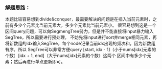 ### 解题思路：
本题比较容易想到divide&conquer，最需要解决的问题是在插入当前元素时，之前有多少个元素比当前元素大，多少个元素比当前元素小。
很容易想到这是一个区间query问题，可以向SegmengTree努力，但是并不能直接将input暴力输入SegTree，所以需要进行预处理，
不妨先将input进行sort并merge相同元素，再将新数组的idx输入SegTree，每个node记录当前idx出现的频次和。因为新数组有序，所以
SegTree可以非常方便query [start, idx - 1]（小于nums[idx]元素的个数）[idx + 1, end]（大于nums[idx]元素的个数）这两个
区间中有多少个元素；然后再进行单点更新即可。
